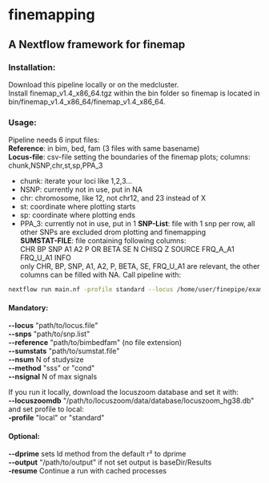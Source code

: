# finemapping
## A Nextflow framework for finemap

### Installation:
Download this pipeline locally or on the medcluster.<br />
Install finemap_v1.4_x86_64.tgz within the bin folder so finemap is located in bin/finemap_v1.4_x86_64/finemap_v1.4_x86_64.<br />

### Usage:
Pipeline needs 6 input files:<br />
**Reference**: in bim, bed, fam (3 files with same basename)<br />
**Locus-file**: csv-file setting the boundaries of the finemap plots; columns: chunk,NSNP,chr,st,sp,PPA_3<br />
  * chunk: iterate your loci like 1,2,3...
  * NSNP: currently not in use, put in NA
  * chr: chromosome, like 12, not chr12, and 23 instead of X
  * st: coordinate where plotting starts
  * sp: coordinate where plotting ends
  * PPA_3: currently not in use, put in 1
**SNP-List**: file with 1 snp per row, all other SNPs are excluded drom plotting and finemapping<br />
**SUMSTAT-FILE**: file containing following columns:<br />
     CHR	BP	SNP	A1	A2	P	OR	BETA	SE	N	CHISQ	Z	SOURCE	FRQ_A_A1	FRQ_U_A1	INFO<br />
     only CHR, BP, SNP, A1, A2, P, BETA, SE, FRQ_U_A1 are relevant, the other columns can be filled with NA.
Call pipeline with:<br />
```bash
nextflow run main.nf -profile standard --locus /home/user/finepipe/example/locusfile.sample --snps /home/user/finepipe/example/snplist.sample --reference /home/user/finepipe/example/GerNorItaSpa.chr3 --sumstats /home/user/finepipe/example/sumstats.sample --nsum 15743 --nsignal 1 --method sss -resume  
```
#### Mandatory:
**--locus** "path/to/locus.file"<br />
**--snps**  "path/to/snp.list"<br />
**--reference**   "path/to/bimbedfam" (no file extension)<br />
**--sumstats**  "path/to/sumstat.file"<br />
**--nsum**  N of studysize<br />
**--method**    "sss" or "cond"<br />
**--nsignal**   N of max signals<br />

If you run it locally, download the locuszoom database and set it with:<br />
**--locuszoomdb** "/path/to/locuszoom/data/database/locuszoom_hg38.db"<br />
and set profile to local:<br />
**-profile**    "local" or "standard"<br />

#### Optional:
**--dprime**    sets ld method from the default r² to dprime<br />
**--output** "/path/to/output" if not set output is baseDir/Results<br />
**-resume** Continue a run with cached processes<br />

